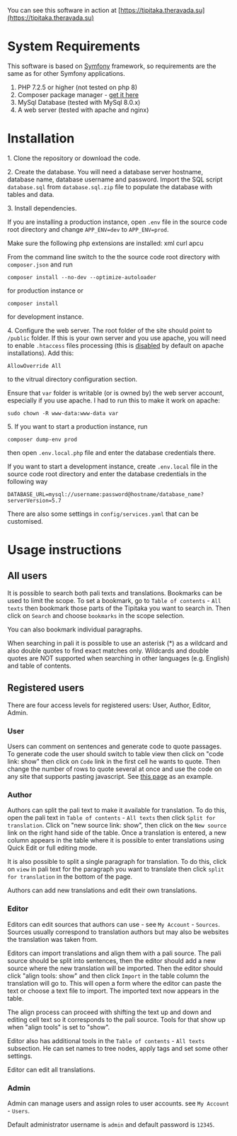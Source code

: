 You can see this software in action at [https://tipitaka.theravada.su](https://tipitaka.theravada.su)

# System Requirements

This software is based on [Symfony](https://symfony.com) framework, so requirements are the same as for other Symfony applications.

1. PHP 7.2.5 or higher (not tested on php 8)
2. Composer package manager - [get it here](https://getcomposer.org/download/)
3. MySql Database (tested with MySql 8.0.x)
4. A web server (tested with apache and nginx)

# Installation

1\. Clone the repository or download the code. 

2\. Create the database. You will need a database server hostname, database name, database username and password. Import the SQL script `database.sql` from `database.sql.zip` file to populate the database with tables and data.

3\. Install dependencies. 

If you are installing a production instance, open `.env` file in the source code root directory and change `APP_ENV=dev` to `APP_ENV=prod`.

Make sure the following php extensions are installed: xml curl apcu

From the command line switch to the the source code root directory with `composer.json` and run 
    
    composer install --no-dev --optimize-autoloader
    
for production instance or 

    composer install

for development instance.

4\. Configure the web server. The root folder of the site should point to `/public` folder. If this is your own server and you use apache, you will need to enable `.htaccess` files processing (this is <u>disabled</u> by default on apache installations). Add this:
    
    AllowOverride All
    
to the vitrual directory configuration section.

Ensure that `var` folder is writable (or is owned by) the web server account, especially if you use apache. I had to run this to make it work on apache:

    sudo chown -R www-data:www-data var

5\. If you want to start a production instance, run
 
    composer dump-env prod
    
then open `.env.local.php` file and enter the database credentials there.

If you want to start a development instance, create `.env.local` file in the source code root directory and enter the database credentials in the following way

    DATABASE_URL=mysql://username:password@hostname/database_name?serverVersion=5.7         

There are also some settings in `config/services.yaml` that can be customised.

# Usage instructions

## All users

It is possible to search both pali texts and translations. Bookmarks can be used to limit the scope. To set a bookmark, go to `Table of contents` - `All texts` then bookmark those parts of the Tipitaka you want to search in. Then click on `Search` and choose `bookmarks` in the scope selection.

You can also bookmark individual paragraphs.

When searching in pali it is possible to use an asterisk (*) as a wildcard and also double quotes to find exact matches only. Wildcards and double quotes are NOT supported when searching in other languages (e.g. English) and table of contents.  

## Registered users

There are four access levels for registered users: User, Author, Editor, Admin.

### User

Users can comment on sentences and generate code to quote passages. To generate code the user should switch to table view then click on "code link: show" then click on `Code` link in the first cell he wants to quote. Then change the number of rows to quote several at once and use the code on any site that supports pasting javascript. See [this page](https://www.theravada.su/node/2930) as an example.

### Author

Authors can split the pali text to make it available for translation. To do this, open the pali text in `Table of contents` - `All texts` then click `Split for translation`. Click on "new source link: show", then click on the `New source` link on the right hand side of the table. Once a translation is entered, a new column appears in the table where it is possible to enter translations using Quick Edit or full editing mode.

It is also possible to split a single paragraph for translation. To do this, click on `view` in pali text for the paragraph you want to translate then click `split for translation` in the bottom of the page.

Authors can add new translations and edit their own translations.

### Editor

Editors can edit sources that authors can use - see `My Account` - `Sources`. Sources usually correspond to translation authors but may also be websites the translation was taken from. 

Editors can import translations and align them with a pali source. The pali source should be split into sentences, then the editor should add a new source where the new translation will be imported. Then the editor should click "align tools: show" and then click `Import` in the table column the translation will go to. This will open a form where the editor can paste the text or choose a text file to import. The imported text now appears in the table. 

The align process can proceed with shifting the text up and down and editing cell text so it corresponds to the pali source. Tools for that show up when  "align tools" is set to "show".

Editor also has additional tools in the `Table of contents` - `All texts` subsection. He can set names to tree nodes, apply tags and set some other settings.

Editor can edit all translations.

### Admin

Admin can manage users and assign roles to user accounts. see `My Account` - `Users`.

Default administrator username is `admin` and default password is `12345`.
